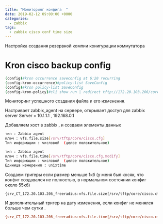 ```yaml
---
title: "Мониторинг конфига  "
date: 2019-02-12 09:00:00 +0000
categories:
  - zabbix
tags:
  - zabbix cisco conf time size
---
```



Настройка создания резервной компии конигурации коммутатора

# Kron  cisco backup config
```bash
(config)#kron occurrence saveconfig at 6:20 recurring
(config-kron-occurrence)#policy-list SaveConfig
(config)#kron policy-list SaveConfig
(config-kron-policy)#cli show run | redirect tftp://172.20.103.206/core/cisco.cfg
```



Мониторинг успешного создания файла  и его изменения.

Настривает zabbix_agent на сервере,  открывает доступ для zabbix server
Server = 10.1.1.1 , 192.168.0.1

Добавляем хост в zabbix , и создаем элементы данных
```bash
тип : Zabbix agent 
ключ : vfs.file.size[/srv/tftp/core/cisco.cfg]
Тип информации : числовой  (целое положительное)
```

```bash
тип : Zabbix agent 
ключ : vfs.file.time[/srv/tftp/core/cisco.cfg,modify]
Тип информации : числовой  (целое положительное)
Единица измерения : unixtime
```

Создаем тригеры   если размер меньше 1кб (у меня был косяк, что конфиг создавался не полностью,  в нормальном состоянии конфиг около 55кб)
```bash
{srv_CT_172.20.103.206_freeradius:vfs.file.size[/srv/tftp/core/cisco.cfg].last()}<10000
```
И дополнительный тригер на дату изменения, если конфиг не менялся больше чем сутки .
```bash
{srv_CT_172.20.103.206_freeradius:vfs.file.time[/srv/tftp/core/cisco.cfg,modify].now()}-{srv_CT_172.20.103.206_freeradius:vfs.file.time[/srv/tftp/core/cisco.cfg,modify].last()}>86400
```





